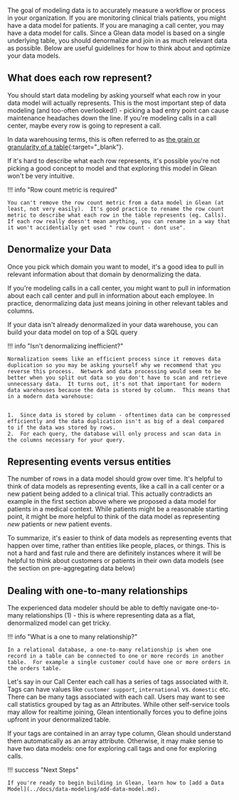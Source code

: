 The goal of modeling data is to accurately measure a workflow or process in your organization. If you are monitoring clinical trials patients, you might have a data model for patients. If you are managing a call center, you may have a data model for calls. Since a Glean data model is based on a single underlying table, you should denormalize and join in as much relevant data as possible. Below are useful guidelines for how to think about and optimize your data models.

## What does each row represent?

You should start data modeling by asking yourself what each row in your data model will actually represents. This is the most important step of data modeling (and too-often overlooked!) - picking a bad entry point can cause maintenance headaches down the line. If you're modeling calls in a call center, maybe every row is going to represent a call.

In data warehousing terms, this is often referred to as [the grain or granularity of a table](http://www.datamartist.com/data-granularity-avoid-going-against-the-grain){:target="\_blank"}.

If it's hard to describe what each row represents, it's possible you're not picking a good concept to model and that exploring this model in Glean won't be very intuitive.

!!! info "Row count metric is required"

    You can't remove the row count metric from a data model in Glean (at least, not very easily).  It's good practice to rename the row count metric to describe what each row in the table represents (eg. Calls).  If each row really doesn't mean anything, you can rename in a way that it won't accidentially get used " row count - dont use".

## Denormalize your Data

Once you pick which domain you want to model, it's a good idea to pull in relevant information about that domain by denormalizing the data.

If you're modeling calls in a call center, you might want to pull in information about each call center and pull in information about each employee. In practice, denormalizing data just means joining in other relevant tables and columns.

If your data isn't already denormalized in your data warehouse, you can build your data model on top of a SQL query

!!! info "Isn't denormalizing inefficient?"

    Normalization seems like an efficient process since it removes data duplication so you may be asking yourself why we recommend that you reverse this process.  Network and data processing would seem to be better when you split out data so you don't have to scan and retrieve unnecessary data.  It turns out, it's not that important for modern data warehouses because the data is stored by column.  This means that in a modern data warehouse:


    1.  Since data is stored by column - oftentimes data can be compressed efficiently and the data duplication isn't as big of a deal compared to if the data was stored by rows.
    2.  For each query, the database will only process and scan data in the columns necessary for your query.

## Representing events versus entities

The number of rows in a data model should grow over time. It's helpful to think of data models as representing events, like a call in a call center or a new patient being added to a clinical trial. This actually contradicts an example in the first section above where we proposed a data model for patients in a medical context. While patients might be a reasonable starting point, it might be more helpful to think of the data model as representing _new_ patients or new patient events.

To summarize, it's easier to think of data models as representing events that happen over time, rather than entities like people, places, or things. This is not a hard and fast rule and there are definitely instances where it will be helpful to think about customers or patients in their own data models (see the section on pre-aggregating data below)

## Dealing with one-to-many relationships

The experienced data modeler should be able to deftly navigate one-to-many relationships (1) - this is where representing data as a flat, denormalized model can get tricky.

!!! info "What is a one to many relationship?"

    In a relational database, a one-to-many relationship is when one record in a table can be connected to one or more records in another table.  For example a single customer could have one or more orders in the orders table.

Let's say in our Call Center each call has a series of tags associated with it. Tags can have values like `customer support`, `international` vs. `domestic` etc. There can be many tags associated with each call. Users may want to see call statistics grouped by tag as an Attributes. While other self-service tools may allow for realtime joining, Glean intentionally forces you to define joins upfront in your denormalized table.

If your tags are contained in an array type column, Glean should understand them automatically as an array attribute. Otherwise, it may make sense to have two data models: one for exploring call tags and one for exploring calls.

!!! success "Next Steps"

    If you're ready to begin building in Glean, learn how to [add a Data Model](../docs/data-modeling/add-data-model.md).
